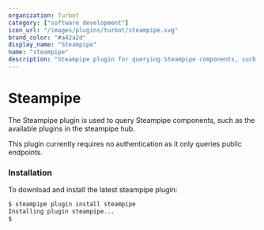 ```yaml
---
organization: Turbot
category: ["software development"]
icon_url: "/images/plugins/turbot/steampipe.svg"
brand_color: "#a42a2d"
display_name: "Steampipe"
name: "steampipe"
description: "Steampipe plugin for querying Steampipe components, such as the available plugins in the steampipe hub."
---
```


# Steampipe

The Steampipe plugin is used to query Steampipe components, such as the available plugins in the steampipe hub.

This plugin currently requires no authentication as it only queries public endpoints.

### Installation

To download and install the latest steampipe plugin:

```bash
$ steampipe plugin install steampipe
Installing plugin steampipe...
$
```
